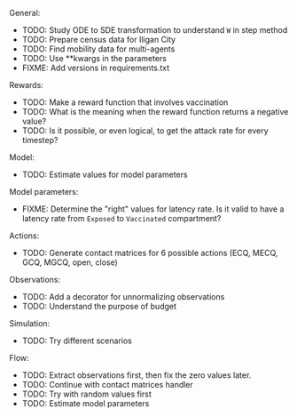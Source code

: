 General:<br>
- TODO: Study ODE to SDE transformation to understand `W` in step method<br>
- TODO: Prepare census data for Iligan City
- TODO: Find mobility data for multi-agents
- TODO: Use **kwargs in the parameters
- FIXME: Add versions in requirements.txt

Rewards:<br>
- TODO: Make a reward function that involves vaccination<br>
- TODO: What is the meaning when the reward function returns a negative value?<br>
- TODO: Is it possible, or even logical, to get the attack rate for every timestep?<br>

Model:<br>
- TODO: Estimate values for model parameters<br>

Model parameters:<br>
- FIXME: Determine the "right" values for latency rate. Is it valid to have a latency rate from `Exposed` to `Vaccinated` compartment?

Actions:<br>
- TODO: Generate contact matrices for 6 possible actions (ECQ, MECQ, GCQ, MGCQ, open, close)

Observations:<br>
- TODO: Add a decorator for unnormalizing observations
- TODO: Understand the purpose of budget

Simulation:<br>
- TODO: Try different scenarios

Flow:<br>
- TODO: Extract observations first, then fix the zero values later.
- TODO: Continue with contact matrices handler
- TODO: Try with random values first
- TODO: Estimate model parameters